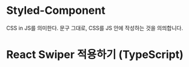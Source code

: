 # Styled-Component

CSS in JS를 의미한다. 문구 그대로, CSS를 JS 안에 작성하는 것을 의믜합니다.

# React Swiper 적용하기 (TypeScript)
